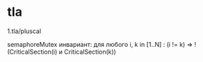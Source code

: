 # tla

1.tla/pluscal

semaphoreMutex
инвариант: для любого i, k in [1..N] : (i != k) =>  ! (CriticalSection(i) и CriticalSection(k))
